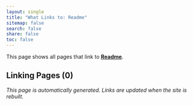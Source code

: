 ```yaml
---
layout: single
title: "What Links to: Readme"
sitemap: false
search: false
share: false
toc: false
---
```


This page shows all pages that link to **[Readme](/site/README/)**.

## Linking Pages (0)


*This page is automatically generated. Links are updated when the site is rebuilt.*
